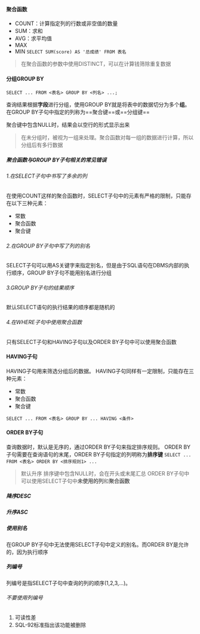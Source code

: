 #### 聚合函数
- COUNT：计算指定列的行数或非空值的数量
- SUM：求和
- AVG：求平均值
- MAX
- MIN
`SELECT SUM(score) AS '总成绩' FROM 表名`
> 在聚合函数的参数中使用DISTINCT，可以在计算钱筛除重复数据

#### 分组GROUP BY
```mysql
SELECT ... FROM <表名> GROUP BY <列名> ...;
```
查询结果根据**字段**进行分组，使用GROUP BY就是将表中的数据切分为多个**组**。在GROUP BY子句中指定的列称为==聚合键==或==分组键==

聚合键中包含NULL时，结果会以空行的形式显示出来
>在未分组时，被视为一组来处理。聚合函数对每一组的数据进行计算，所以分组后有多行数据
##### 聚合函数与GROUP BY子句相关的常见错误
###### 1.在SELECT子句中书写了多余的列
在使用COUNT这样的聚合函数时，SELECT子句中的元素有严格的限制，只能存在以下三种元素：
- 常数
- 聚合函数
- 聚合键
###### 2.在GROUP BY子句中写了列的别名
SELECT子句可以用AS关键字来指定别名，但是由于SQL语句在DBMS内部的执行顺序，GROUP BY子句不能用别名进行分组
###### 3.GROUP BY子句的结果顺序
默认SELECT语句的执行结果的顺序都是随机的
###### 4.在WHERE子句中使用聚合函数
只有SELECT子句和HAVING子句以及ORDER BY子句中可以使用聚合函数

#### HAVING子句
HAVING子句用来筛选分组后的数据。
HAVING子句同样有一定限制，只能存在三种元素：
- 常数
- 聚合函数
- 聚合键
```mysql
SELECT ... FROM <表名> GROUP BY ... HAVING <条件>
```
#### ORDER BY子句
查询数据时，默认是无序的，通过ORDER BY子句来指定排序规则。
ORDER BY子句需要在查询语句的末尾，ORDER BY子句指定的列明称为**排序键**
`SELECT ... FROM <表名> ORDER BY <排序规则1> ...`
>默认升序
>排序键中包含NULL时，会在开头或末尾汇总
>ORDER BY子句中可以使用SELECT子句中**未使用的列**和**聚合函数**
##### 降序DESC
##### 升序ASC
##### 使用别名
在GROUP BY子句中无法使用SELECT子句中定义的别名。而ORDER BY是允许的，因为执行顺序
##### 列编号
列编号是指SELECT子句中查询的列的顺序(1,2,3,...)。
###### 不要使用列编号
1. 可读性差
2. SQL-92标准指出该功能被删除
